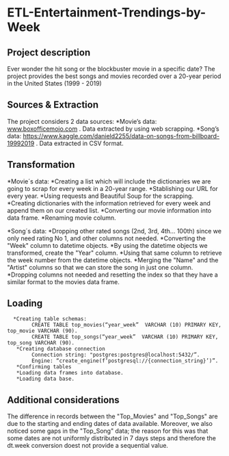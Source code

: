 # ETL-Entertainment-Trendings-by-Week

## Project description
Ever wonder the hit song or the blockbuster movie in a specific date?
The project provides the best songs and movies recorded over a 20-year period in the United States (1999 - 2019)

## Sources & Extraction 
The project considers 2 data sources:
  *Movie’s data: www.boxofficemojo.com . Data extracted by using web scrapping.
  *Song’s data: https://www.kaggle.com/danield2255/data-on-songs-from-billboard-19992019 . Data extracted in CSV format.
  
## Transformation
  *Movie´s data:
      *Creating a list which will include the dictionaries we are going to scrap for every week in a 20-year range.
      *Stablishing our URL for every year.
      *Using requests and Beautiful Soup for the scrapping.
      *Creating dictionaries with the information retrieved for every week and append them on our created list.
      *Converting our movie information into data frame.
      *Renaming movie column.
     
  *Song´s data:
      *Dropping other rated songs (2nd, 3rd, 4th... 100th) since we only need rating No 1, and other columns not needed.
      *Converting the "Week" column to datetime objects.
      *By using the datetime objects we transformed, create the "Year" column.
      *Using that same column to retrieve the week number from the datetime objects.
      *Merging the "Name" and the "Artist" columns so that we can store the song in just one column.
      *Dropping columns not needed and resetting the index so that they have a similar format to the movies data frame.
      
 ## Loading
      *Creating table schemas:
            CREATE TABLE top_movies(“year_week”  VARCHAR (10) PRIMARY KEY, top_movie VARCHAR (90).
            CREATE TABLE top_songs(“year_week”  VARCHAR (10) PRIMARY KEY, top_song VARCHAR (90).
       *Creating database connection
            Connection string: "postgres:postgres@localhost:5432/”.
            Engine: “create_engine(f’postgresql://{connection_string}’)”.
       *Confirming tables
       *Loading data frames into database.
       *Loading data base.
       
## Additional considerations

The difference in records between the "Top_Movies" and "Top_Songs" are due to the starting and ending dates of data available. Moreover, we also noticed some gaps in the "Top_Song" data; the reason for this was that some dates are not uniformly distributed in 7 days steps and therefore the dt.week conversion doest not provide a sequential value.




